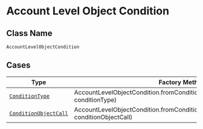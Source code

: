 
# Account Level Object Condition

## Class Name

`AccountLevelObjectCondition`

## Cases

| Type | Factory Method |
|  --- | --- |
| [`ConditionType`](../../../doc/models/condition-type.md) | AccountLevelObjectCondition.fromConditionType(ConditionType conditionType) |
| [`ConditionObjectCall`](../../../doc/models/condition-object-call.md) | AccountLevelObjectCondition.fromConditionObjectCall(ConditionObjectCall conditionObjectCall) |

